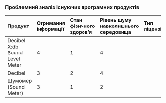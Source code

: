 ### Проблемний аналіз існуючих програмних продуктів


|Продукт|Отримання інформації|Стан фізичного здоровʼя|Рівень шуму навколишнього середовища|Тип ліцензії|Примітка|
|:-     |:-                  |:-                     |:-                                  |:-          |:-      |
|Decibel X:db Sound Level Meter    |4                 |1                   |4                               |          |     |
|Decibel |   3          |   2               |    4                          |          |      |
|Шумомер (Sound Meter) |   3          |   1               |   2                          |          |      |
